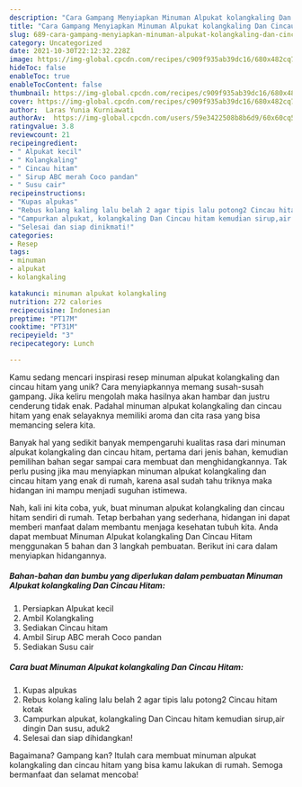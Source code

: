 ```yaml
---
description: "Cara Gampang Menyiapkan Minuman Alpukat kolangkaling Dan Cincau Hitam yang Enak"
title: "Cara Gampang Menyiapkan Minuman Alpukat kolangkaling Dan Cincau Hitam yang Enak"
slug: 689-cara-gampang-menyiapkan-minuman-alpukat-kolangkaling-dan-cincau-hitam-yang-enak
category: Uncategorized
date: 2021-10-30T22:12:32.228Z
image: https://img-global.cpcdn.com/recipes/c909f935ab39dc16/680x482cq70/minuman-alpukat-kolangkaling-dan-cincau-hitam-foto-resep-utama.jpg
hideToc: false
enableToc: true
enableTocContent: false
thumbnail: https://img-global.cpcdn.com/recipes/c909f935ab39dc16/680x482cq70/minuman-alpukat-kolangkaling-dan-cincau-hitam-foto-resep-utama.jpg
cover: https://img-global.cpcdn.com/recipes/c909f935ab39dc16/680x482cq70/minuman-alpukat-kolangkaling-dan-cincau-hitam-foto-resep-utama.jpg
author:  Laras Yunia Kurniawati
authorAv:  https://img-global.cpcdn.com/users/59e3422508b8b6d9/60x60cq50/avatar.jpg
ratingvalue: 3.8
reviewcount: 21
recipeingredient:
- " Alpukat kecil"
- " Kolangkaling"
- " Cincau hitam"
- " Sirup ABC merah Coco pandan"
- " Susu cair"
recipeinstructions:
- "Kupas alpukas"
- "Rebus kolang kaling lalu belah 2 agar tipis lalu potong2 Cincau hitam kotak"
- "Campurkan alpukat, kolangkaling Dan Cincau hitam kemudian sirup,air dingin Dan susu, aduk2"
- "Selesai dan siap dinikmati!"
categories:
- Resep
tags:
- minuman
- alpukat
- kolangkaling

katakunci: minuman alpukat kolangkaling 
nutrition: 272 calories
recipecuisine: Indonesian
preptime: "PT17M"
cooktime: "PT31M"
recipeyield: "3"
recipecategory: Lunch

---
```



Kamu sedang mencari inspirasi resep minuman alpukat kolangkaling dan cincau hitam yang unik? Cara menyiapkannya memang susah-susah gampang. Jika keliru mengolah maka hasilnya akan hambar dan justru cenderung tidak enak. Padahal minuman alpukat kolangkaling dan cincau hitam yang enak selayaknya memiliki aroma dan cita rasa yang bisa memancing selera kita.




Banyak hal yang sedikit banyak mempengaruhi kualitas rasa dari minuman alpukat kolangkaling dan cincau hitam, pertama dari jenis bahan, kemudian pemilihan bahan segar sampai cara membuat dan menghidangkannya. Tak perlu pusing jika mau menyiapkan minuman alpukat kolangkaling dan cincau hitam yang enak di rumah, karena asal sudah tahu triknya maka hidangan ini mampu menjadi suguhan istimewa.


Nah, kali ini kita coba, yuk, buat minuman alpukat kolangkaling dan cincau hitam sendiri di rumah. Tetap berbahan yang sederhana, hidangan ini dapat memberi manfaat dalam membantu menjaga kesehatan tubuh kita. Anda dapat membuat Minuman Alpukat kolangkaling Dan Cincau Hitam menggunakan 5 bahan dan 3 langkah pembuatan. Berikut ini cara dalam menyiapkan hidangannya.

<!--inarticleads1-->

##### Bahan-bahan dan bumbu yang diperlukan dalam pembuatan Minuman Alpukat kolangkaling Dan Cincau Hitam:

1. Persiapkan  Alpukat kecil
1. Ambil  Kolangkaling
1. Sediakan  Cincau hitam
1. Ambil  Sirup ABC merah Coco pandan
1. Sediakan  Susu cair




<!--inarticleads2-->

##### Cara buat Minuman Alpukat kolangkaling Dan Cincau Hitam:

1. Kupas alpukas
1. Rebus kolang kaling lalu belah 2 agar tipis lalu potong2 Cincau hitam kotak
1. Campurkan alpukat, kolangkaling Dan Cincau hitam kemudian sirup,air dingin Dan susu, aduk2
1. Selesai dan siap dihidangkan!



Bagaimana? Gampang kan? Itulah cara membuat minuman alpukat kolangkaling dan cincau hitam yang bisa kamu lakukan di rumah. Semoga bermanfaat dan selamat mencoba!
